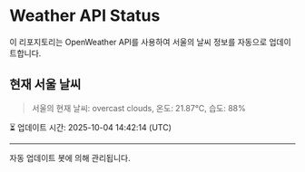 
# Weather API Status

이 리포지토리는 OpenWeather API를 사용하여 서울의 날씨 정보를 자동으로 업데이트합니다.

## 현재 서울 날씨
> 서울의 현재 날씨: overcast clouds, 온도: 21.87°C, 습도: 88%

⏳ 업데이트 시간: 2025-10-04 14:42:14 (UTC)

---
자동 업데이트 봇에 의해 관리됩니다.
